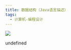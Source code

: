 ```yaml
---
title: 数据结构（Java语言描述）
tags:
  - 计算机-编程设计
---
```


![](https://wfqqreader-1252317822.image.myqcloud.com/cover/900/31151900/s_31151900.jpg)

undefined
